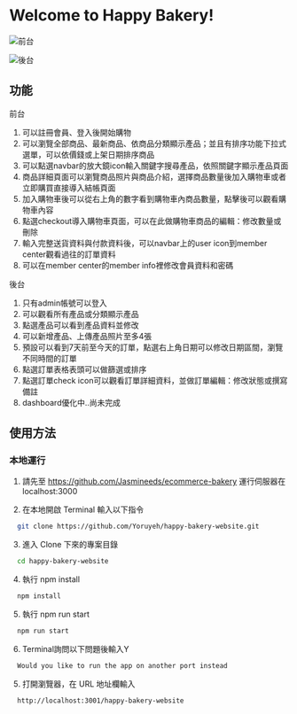 # Welcome to Happy Bakery!

![前台](./src/assets/images/0lwa9-38tjb.gif)

![後台](./src/assets/images/admin.gif)

## 功能

前台
1. 可以註冊會員、登入後開始購物
2. 可以瀏覽全部商品、最新商品、依商品分類顯示產品；並且有排序功能下拉式選單，可以依價錢或上架日期排序商品
3. 可以點選navbar的放大鏡icon輸入關鍵字搜尋產品，依照關鍵字顯示產品頁面
4. 商品詳細頁面可以瀏覽商品照片與商品介紹，選擇商品數量後加入購物車或者立即購買直接導入結帳頁面
5. 加入購物車後可以從右上角的數字看到購物車內商品數量，點擊後可以觀看購物車內容
6. 點選checkout導入購物車頁面，可以在此做購物車商品的編輯：修改數量或刪除
7. 輸入完整送貨資料與付款資料後，可以navbar上的user icon到member center觀看過往的訂單資料
8. 可以在member center的member info裡修改會員資料和密碼

後台
1. 只有admin帳號可以登入
2. 可以觀看所有產品或分類顯示產品
3. 點選產品可以看到產品資料並修改
4. 可以新增產品、上傳產品照片至多4張
5. 預設可以看到7天前至今天的訂單，點選右上角日期可以修改日期區間，瀏覽不同時間的訂單
6. 點選訂單表格表頭可以做篩選或排序
7. 點選訂單check icon可以觀看訂單詳細資料，並做訂單編輯：修改狀態或撰寫備註
8. dashboard優化中..尚未完成

## 使用方法

<!-- ### 線上運行 (推薦)

Github Page: https://liam67726978.github.io/simple-twitter/ -->

### 本地運行

1. 請先至 https://github.com/Jasmineeds/ecommerce-bakery 運行伺服器在localhost:3000

2. 在本地開啟 Terminal 輸入以下指令

```bash
  git clone https://github.com/Yoruyeh/happy-bakery-website.git
```

3. 進入 Clone 下來的專案目錄

```bash
  cd happy-bakery-website
```

4. 執行 npm install

```bash
  npm install
```

5. 執行 npm run start

```bash
  npm run start
```

6. Terminal詢問以下問題後輸入Y

```bash
  Would you like to run the app on another port instead
```

5. 打開瀏覽器，在 URL 地址欄輸入

```bash
  http://localhost:3001/happy-bakery-website
```
